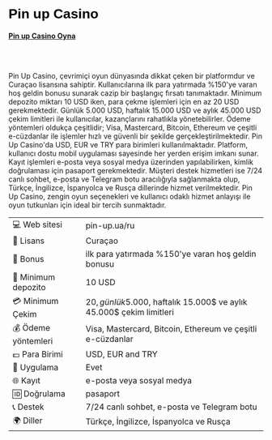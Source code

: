 <h1 dir="ltr"><strong><span style="background-color:transparent; color:#000000; font-family:Arial,sans-serif; font-size:20pt">Pin up Casino</span></strong></h1>
<p dir="ltr"><strong><a href="https://depo.media/fSMBrv/?subId2=trgit" style="text-decoration: none;"><u>Pin up Casino Oyna</u></a></strong></p>
<p><br />
&nbsp;</p>
Pin Up Casino, çevrimiçi oyun dünyasında dikkat çeken bir platformdur ve Curaçao lisansına sahiptir. Kullanıcılarına ilk para yatırmada %150'ye varan hoş geldin bonusu sunarak cazip bir başlangıç fırsatı tanımaktadır. Minimum depozito miktarı 10 USD iken, para çekme işlemleri için en az 20 USD gerekmektedir. Günlük 5.000 USD, haftalık 15.000 USD ve aylık 45.000 USD çekim limitleri ile kullanıcılar, kazançlarını rahatlıkla yönetebilirler.
Ödeme yöntemleri oldukça çeşitlidir; Visa, Mastercard, Bitcoin, Ethereum ve çeşitli e-cüzdanlar ile işlemler hızlı ve güvenli bir şekilde gerçekleştirilmektedir. Pin Up Casino'da USD, EUR ve TRY para birimleri kullanılmaktadır. Platform, kullanıcı dostu mobil uygulaması sayesinde her yerden erişim imkanı sunar.
Kayıt işlemleri e-posta veya sosyal medya üzerinden yapılabilirken, kimlik doğrulaması için pasaport gerekmektedir. Müşteri destek hizmetleri ise 7/24 canlı sohbet, e-posta ve Telegram botu aracılığıyla sağlanmakta olup, Türkçe, İngilizce, İspanyolca ve Rusça dillerinde hizmet verilmektedir. Pin Up Casino, zengin oyun seçenekleri ve kullanıcı odaklı hizmet anlayışı ile oyun tutkunları için ideal bir tercih sunmaktadır.

|  |  |
|---|---|
| 💻 Web sitesi | pin-up.ua/ru |
| 📄 Lisans | Curaçao |
| 🎁 Bonus | ilk para yatırmada %150'ye varan hoş geldin bonusu |
| 🎰 Minimum depozito | 10 USD |
| 💳 Minimum Çekim | 20$, günlük 5.000$, haftalık 15.000$ ve aylık 45.000$ çekim limitleri |
| 💰 Ödeme yöntemleri | Visa, Mastercard, Bitcoin, Ethereum ve çeşitli e-cüzdanlar |
| 💷 Para Birimi | USD, EUR and TRY |
| 📱 Uygulama | Evet |
| 🌐 Kayıt | e-posta veya sosyal medya |
| 🆔 Doğrulama | pasaport |
| 📞 Destek | 7/24 canlı sohbet, e-posta ve Telegram botu |
| 🌍 Diller | Türkçe, İngilizce, İspanyolca ve Rusça |
